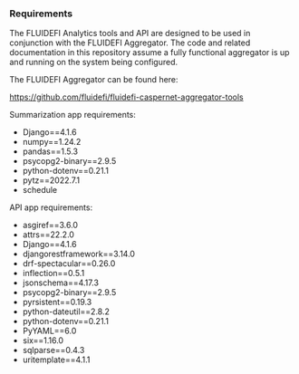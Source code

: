### Requirements

The FLUIDEFI Analytics tools and API are designed to be used in conjunction with the FLUIDEFI Aggregator. The code and related documentation in this repository assume a fully functional aggregator is up and running on the system being configured.

The FLUIDEFI Aggregator can be found here:

https://github.com/fluidefi/fluidefi-caspernet-aggregator-tools

Summarization app requirements:

- Django==4.1.6
- numpy==1.24.2
- pandas==1.5.3
- psycopg2-binary==2.9.5
- python-dotenv==0.21.1
- pytz==2022.7.1
- schedule

API app requirements:

- asgiref==3.6.0
- attrs==22.2.0
- Django==4.1.6
- djangorestframework==3.14.0
- drf-spectacular==0.26.0
- inflection==0.5.1
- jsonschema==4.17.3
- psycopg2-binary==2.9.5
- pyrsistent==0.19.3
- python-dateutil==2.8.2
- python-dotenv==0.21.1
- PyYAML==6.0
- six==1.16.0
- sqlparse==0.4.3
- uritemplate==4.1.1
